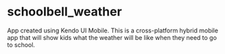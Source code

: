 schoolbell_weather
==================

App created using Kendo UI Mobile. This is a cross-platform hybrid mobile app that will show kids what the weather will be like when they need to go to school.
